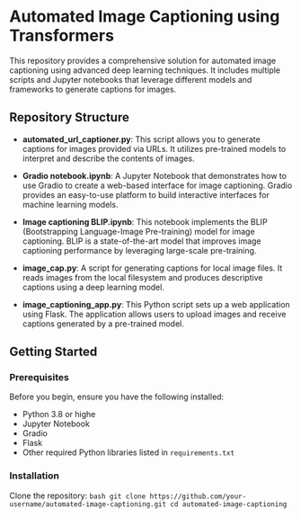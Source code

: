 # Automated Image Captioning using Transformers

This repository provides a comprehensive solution for automated image captioning using advanced deep learning techniques. It includes multiple scripts and Jupyter notebooks that leverage different models and frameworks to generate captions for images.

## Repository Structure

- **automated_url_captioner.py**: This script allows you to generate captions for images provided via URLs. It utilizes pre-trained models to interpret and describe the contents of images.
  
- **Gradio notebook.ipynb**: A Jupyter Notebook that demonstrates how to use Gradio to create a web-based interface for image captioning. Gradio provides an easy-to-use platform to build interactive interfaces for machine learning models.

- **Image captioning BLIP.ipynb**: This notebook implements the BLIP (Bootstrapping Language-Image Pre-training) model for image captioning. BLIP is a state-of-the-art model that improves image captioning performance by leveraging large-scale pre-training.

- **image_cap.py**: A script for generating captions for local image files. It reads images from the local filesystem and produces descriptive captions using a deep learning model.

- **image_captioning_app.py**: This Python script sets up a web application using Flask. The application allows users to upload images and receive captions generated by a pre-trained model.

## Getting Started

### Prerequisites

Before you begin, ensure you have the following installed:

- Python 3.8 or highe
- Jupyter Notebook
- Gradio
- Flask
- Other required Python libraries listed in `requirements.txt`

### Installation

Clone the repository:
    ```bash
    git clone https://github.com/your-username/automated-image-captioning.git
    cd automated-image-captioning
    ```
